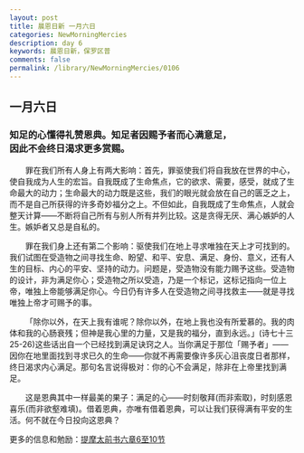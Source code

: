 ```yaml
---
layout: post
title: 晨恩日新 一月六日
categories: NewMorningMercies
description: day 6
keywords: 晨恩日新，保罗区普
comments: false
permalink: /library/NewMorningMercies/0106
---
```


## 一月六日

### 知足的心懂得礼赞恩典。知足者因赐予者而心满意足， <br> 因此不会终日渴求更多赏赐。

&emsp;&emsp;罪在我们所有人身上有两大影响：首先，罪驱使我们将自我放在世界的中心，使自我成为人生的宏旨。自我既成了生命焦点，它的欲求、需要，感受，就成了生命最大的动力；生命最大的动力既是这些，我们的眼光就会放在自己的匮乏之上，而不是自己所获得的许多奇妙福分之上。不但如此，自我既成了生命焦点，人就会整天计算——不断将自己所有与别人所有并列比较。这是贪得无厌、满心嫉妒的人生。嫉妒者又总是自私的。

&emsp;&emsp;罪在我们身上还有第二个影响：驱使我们在地上寻求唯独在天上才可找到的。我们试图在受造物之间寻找生命、盼望、和平、安息、满足、身份、意义，还有人生的目标、内心的平安、坚持的动力。问题是，受造物没有能力赐予这些。受造物的设计，非为满足你心；受造物之所以受造，乃是一个标记，这标记指向一位上帝，唯独上帝能够满足你心。今日仍有许多人在受造物之间寻找救主——就是寻找唯独上帝才可赐予的事。

&emsp;&emsp;「除你以外，在天上我有谁呢？除你以外，在地上我也没有所爱慕的。我的肉体和我的心肠衰残；但神是我心里的力量，又是我的福分，直到永远。」(诗七十三25-26)这些话出自一个已经找到满足诀窍之人。当你满足于那位「赐予者」——因你在地里面找到寻求已久的生命——你就不再需要像许多灰心沮丧度日者那样，终日渴求内心满足。那句名言说得极对：你的心不会满足，除非在上帝里找到满足。

&emsp;&emsp;这是恩典其中一样最美的果子：满足的心——时刻敬拜(而非索取)，时刻感恩喜乐(而非欲壑难填)。借着恩典，亦唯有借着恩典，可以让我们获得满有平安的生活。何不就在今日投向这恩典？

更多的信息和勉励：[提摩太前书六章6至10节]()
